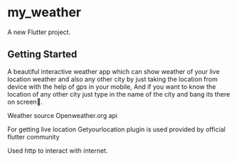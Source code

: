 # my_weather

A new Flutter project.

## Getting Started

A beautiful interactive weather app which can show weather of your live location weather and also any other city
 by just taking the location from device with the help of gps in your mobile,
And if you want to know the location of any other city just type in the name of the city and bang its there on screen🤩.

Weather source
Openweather.org api


For getting live location 
Getyourlocation plugin is used provided by official flutter community

Used http to interact with internet.
